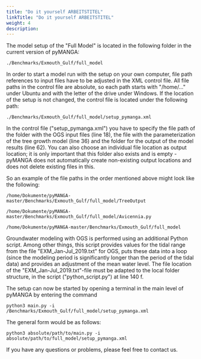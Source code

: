 ```yaml
---
title: "Do it yourself ARBEITSTITEL"
linkTitle: "Do it yourself ARBEITSTITEL"
weight: 4
description:
---
```


The model setup of the "Full Model" is located in the following folder in the current version of pyMANGA:

	./Benchmarks/Exmouth_Gulf/full_model

In order to start a model run with the setup on your own computer, file path references to input files have to be adjusted in the XML control file. All file paths in the control file are absolute, so each path starts with "/home/..." under Ubuntu and with the letter of the drive under Windows. If the location of the setup is not changed, the control file is located under the following path:

	./Benchmarks/Exmouth_Gulf/full_model/setup_pymanga.xml

In the control file ("setup_pymanga.xml") you have to specify the file path of the folder with the OGS input files (line 18), the file with the parameterization of the tree growth model (line 36) and the folder for the output of the model results (line 62). You can also choose an individual file location as output location; it is only important that this folder also exists and is empty - pyMANGA does not automatically create non-existing output locations and does not delete existing files in this.

So an example of the file paths in the order mentioned above might look like the following:

	/home/Dokumente/pyMANGA-master/Benchmarks/Exmouth_Gulf/full_model/TreeOutput

	/home/Dokumente/pyMANGA-master/Benchmarks/Exmouth_Gulf/full_model/Avicennia.py

	/home/Dokumente/pyMANGA-master/Benchmarks/Exmouth_Gulf/full_model


Groundwater modeling with OGS is performed using an additional Python script. Among other things, this script provides values for the tidal range from the file "EXM_Jan-Jul_2019.txt" for OGS, puts these data into a loop (since the modeling period is significantly longer than the period of the tidal data) and provides an adjustment of the mean water level. The file location of the "EXM_Jan-Jul_2019.txt"-file must be adapted to the local folder structure, in the script ("python_script.py") at line 140 f.

The setup can now be started by opening a terminal in the main level of pyMANGA by entering the command

	python3 main.py -i /Benchmarks/Exmouth_Gulf/full_model/setup_pymanga.xml

The general form would be as follows:

	python3 absolute/path/to/main.py -i absolute/path/to/full_model/setup_pymanga.xml

If you have any questions or problems, please feel free to contact us.
